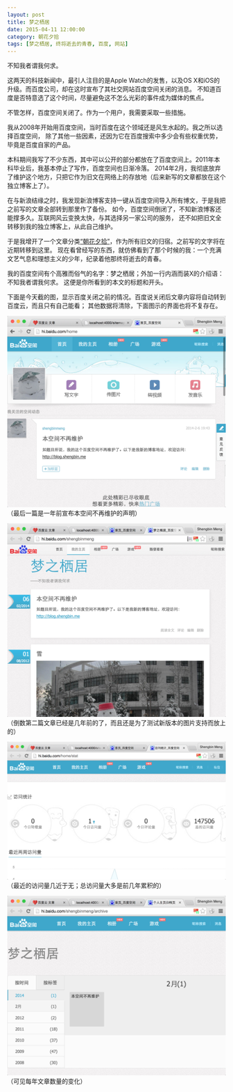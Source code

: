 ```yaml
---
layout: post
title: 梦之栖居
date: 2015-04-11 12:00:00
category: 朝花夕拾
tags: [梦之栖居, 终将逝去的青春, 百度, 网站]
---
```


不知我者谓我何求。

<!--more-->

这两天的科技新闻中，最引人注目的是Apple Watch的发售，以及OS X和iOS的升级。而百度公司，却在这时宣布了其社交网站百度空间关闭的消息。
不知道百度是否特意选了这个时间，尽量避免这不怎么光彩的事件成为媒体的焦点。

不管怎样，百度空间关闭了。作为一个用户，我需要采取一些措施。

我从2008年开始用百度空间，当时百度在这个领域还是风生水起的。我之所以选择百度空间，
除了其他一些因素，还因为它在百度搜索中多少会有些权重优势，毕竟是百度自家的产品。

本科期间我写了不少东西，其中可以公开的部分都放在了百度空间上。2011年本科毕业后，我基本停止了写作，百度空间也日渐冷落。
2014年2月，我彻底放弃了维护这个地方，只把它作为旧文在网络上的存放地（后来新写的文章都放在这个独立博客上了）。

在与新浪结缘之时，我发现新浪博客支持一键从百度空间导入所有博文，于是我把之前写的文章全部转到那里作了备份。
如今，百度空间倒闭了，不知新浪博客还能撑多久。互联网风云变换太快，与其选择另一家公司的服务，
还不如把旧文全转移到我的独立博客上，从此自己维护。

于是我增开了一个文章分类[“朝花夕拾”](/categories.html#朝花夕拾-ref)，作为所有旧文的归宿。之前写的文字将在近期转移到这里。
现在看曾经写的东西，就仿佛看到了那个时候的我：一个充满文艺气息和理想主义的少年，纪录着他那终将逝去的青春。

我的百度空间有个高雅而俗气的名字：梦之栖居；外加一行内涵而装X的介绍语：不知我者谓我何求。
这便是你所看到的本文的标题和开头。

下面是今天截的图，显示百度关闭之前的情况。百度说关闭后文章内容将自动转到百度云，而且只有自己能看；
其他数据将清除，下面图示的界面也将不复存在。

![](/images/2015-04-11-baidu-space-home.png)
（最后一篇是一年前宣布本空间不再维护的声明）

![](/images/2015-04-11-baidu-space-main.png)
（倒数第二篇文章已经是几年前的了，而且还是为了测试新版本的图片支持而放上的）

![](/images/2015-04-11-baidu-space-status.png)
（最近的访问量几近于无；总访问量大多是前几年累积的）

![](/images/2015-04-11-baidu-space-archive.png)
（可见每年文章数量的变化）